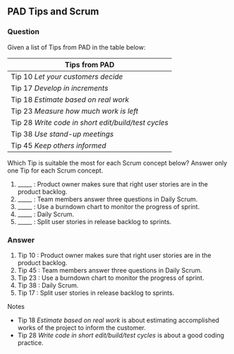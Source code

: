 ## PAD Tips and Scrum

### Question

Given a list of Tips from PAD in the table below:

| Tips from PAD                                       |
|-----------------------------------------------------|
| Tip 10 *Let your customers decide*                  |
| Tip 17 *Develop in increments*                      |
| Tip 18 *Estimate based on real work*                |
| Tip 23 *Measure how much work is left*              |
| Tip 28 *Write code in short edit/build/test cycles* |
| Tip 38 *Use stand-up meetings*                      |
| Tip 45 *Keep others informed*                       |

Which Tip is suitable the most for each Scrum concept below? Answer only one Tip for each Scrum concept.

1. _____ : Product owner makes sure that right user stories are in the product backlog.
2. _____ : Team members answer three questions in Daily Scrum.
3. _____ : Use a burndown chart to monitor the progress of sprint.
4. _____ : Daily Scrum.
5. _____ : Split user stories in release backlog to sprints.

### Answer

1. Tip 10 : Product owner makes sure that right user stories are in the product backlog.
2. Tip 45 : Team members answer three questions in Daily Scrum.
3. Tip 23 : Use a burndown chart to monitor the progress of sprint.
4. Tip 38 : Daily Scrum.
5. Tip 17 : Split user stories in release backlog to sprints.

Notes
- Tip 18 *Estimate based on real work* is about estimating accomplished works of the project to inform the customer.
- Tip 28 *Write code in short edit/build/test cycles* is about a good coding practice.